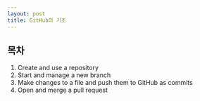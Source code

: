 ```yaml
---
layout: post
title: GitHub의 기초
---
```

<h2>목차</h2>
<div class="jumbotron">
<ol>
  <li>Create and use a repository</li>
  <li>Start and manage a new branch</li>
  <li>Make changes to a file and push them to GitHub as commits</li>
  <li>Open and merge a pull request</li>
</ol>
</div>
